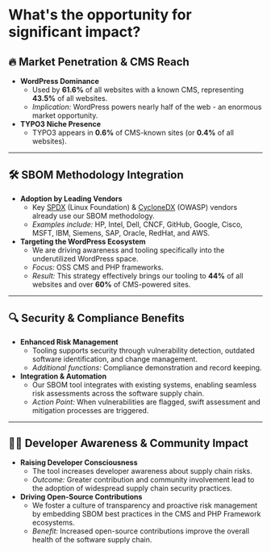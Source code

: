 # What's the opportunity for significant impact? 
## 🔥 Market Penetration & CMS Reach

- **WordPress Dominance**  
  - Used by **61.6%** of all websites with a known CMS, representing **43.5%** of all websites.  
  - *Implication:* WordPress powers nearly half of the web - an enormous market opportunity.
- **TYPO3 Niche Presence**  
  - TYPO3 appears in **0.6%** of CMS-known sites (or **0.4%** of all websites).  

---

## 🛠 SBOM Methodology Integration

- **Adoption by Leading Vendors**  
  - Key  [SPDX](https://spdx.dev/) (Linux Foundation) & [CycloneDX](https://cyclonedx.org/about/supporters/) (OWASP) vendors already use our SBOM methodology.  
  - *Examples include:* HP, Intel, Dell, CNCF, GitHub, Google, Cisco, MSFT, IBM, Siemens, SAP, Oracle, RedHat, and AWS.
- **Targeting the WordPress Ecosystem**  
  - We are driving awareness and tooling specifically into the underutilized WordPress space.  
  - *Focus:* OSS CMS and PHP frameworks.
  - *Result:* This strategy effectively brings our tooling to **44%** of all websites and over **60%** of CMS-powered sites.

---

## 🔍 Security & Compliance Benefits

- **Enhanced Risk Management**  
  - Tooling supports security through vulnerability detection, outdated software identification, and change management.
  - *Additional functions:* Compliance demonstration and record keeping.
- **Integration & Automation**  
  - Our SBOM tool integrates with existing systems, enabling seamless risk assessments across the software supply chain.
  - *Action Point:* When vulnerabilities are flagged, swift assessment and mitigation processes are triggered.

---

## 👩‍💻 Developer Awareness & Community Impact

- **Raising Developer Consciousness**  
  - The tool increases developer awareness about supply chain risks.  
  - *Outcome:* Greater contribution and community involvement lead to the adoption of widespread supply chain security practices.
- **Driving Open-Source Contributions**  
  - We foster a culture of transparency and proactive risk management by embedding SBOM best practices in the CMS and PHP Framework ecosystems.
  - *Benefit:* Increased open-source contributions improve the overall health of the software supply chain.
